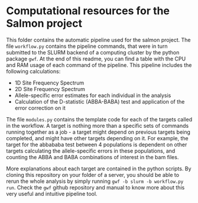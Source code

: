 
# Computational resources for the Salmon project

This folder contains the automatic pipeline used for the salmon project. The file `workflow.py` contains the pipeline commands, that were in turn submitted to the SLURM backend of a computing cluster by the python package `gwf`. At the end of this readme, you can find a table with the CPU and RAM usage of each command of the pipeline. This pipeline includes the following calculations:

* 1D Site Frequency Spectrum
* 2D Site Frequency Spectrum
* Allele-specific error estimates for each individual in the analysis
* Calculation of the D-statistic (ABBA-BABA) test and application of the error correction on it

The file `modules.py` contains the template code for each of the targets called in the workflow. A target is nothing more than a specific sets of commands running together as a job - a target might depend on previous targets being completed, and might have other targets depending on it. For example, the target for the abbababa test between 4 populations is dependent on other targets calculating the allele-specific errors in these populations, and counting the ABBA and BABA combinations of interest in the bam files.

More explanations about each target are contained in the python scripts. By cloning this repository on your folder of a server, you should be able to rerun the whole analysis by simply running `gwf -b slurm -b workflow.py run`. Check the `gwf` github repository and manual to know more about this very useful and intuitive pipeline tool.
